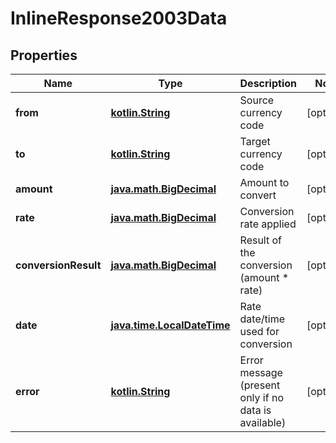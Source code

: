 # InlineResponse2003Data

## Properties
Name | Type | Description | Notes
------------ | ------------- | ------------- | -------------
**from** | [**kotlin.String**](.md) | Source currency code |  [optional]
**to** | [**kotlin.String**](.md) | Target currency code |  [optional]
**amount** | [**java.math.BigDecimal**](java.math.BigDecimal.md) | Amount to convert |  [optional]
**rate** | [**java.math.BigDecimal**](java.math.BigDecimal.md) | Conversion rate applied |  [optional]
**conversionResult** | [**java.math.BigDecimal**](java.math.BigDecimal.md) | Result of the conversion (amount * rate) |  [optional]
**date** | [**java.time.LocalDateTime**](java.time.LocalDateTime.md) | Rate date/time used for conversion |  [optional]
**error** | [**kotlin.String**](.md) | Error message (present only if no data is available) |  [optional]
